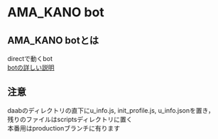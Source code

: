# AMA_KANO bot

## AMA_KANO botとは
directで動くbot   
[botの詳しい説明](https://docs.google.com/presentation/d/1utoexAVC0aDXIo6qFQnFTXKdS1y8xfJOacONE2QYvfg/edit?usp=sharing)

## 注意
daabのディレクトリの直下にu_info.js, init_profile.js, u_info.jsonを置き，  
残りのファイルはscriptsディレクトリに置く  
本番用はproductionブランチに有ります


